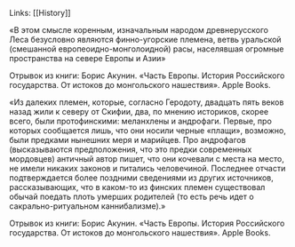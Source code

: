 Links: [[History]]

«В этом смысле коренным, изначальным народом древнерусского Леса безусловно являются финно-угорские племена, ветвь уральской (смешанной европеоидно-монголоидной) расы, населявшая огромные пространства на севере Европы и Азии»

Отрывок из книги: Борис  Акунин. «Часть Европы. История Российского государства. От истоков до монгольского нашествия». Apple Books. 

«Из далеких племен, которые, согласно Геродоту, двадцать пять веков назад жили к северу от Скифии, два, по мнению историков, скорее всего, были протофинскими: меланхлены и андрофаги. Первые, про которых сообщается лишь, что они носили черные «плащи», возможно, были предками нынешних меря и марийцев. Про андрофагов (высказываются предположения, что это предки современных мордовцев) античный автор пишет, что они кочевали с места на место, не имели никаких законов и питались человечиной. Последнее отчасти подтверждается более поздними сведениями из других источников, рассказывающих, что в каком-то из финских племен существовал обычай поедать плоть умерших родителей (то есть речь идет о сакрально-ритуальном каннибализме).»

Отрывок из книги: Борис  Акунин. «Часть Европы. История Российского государства. От истоков до монгольского нашествия». Apple Books. 